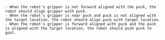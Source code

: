 
    - When the robot's gripper is not forward aligned with the puck, the robot should align gripper with puck.
    - When the robot's gripper is near puck and puck is not aligned with the target location, the robot should align puck with target location.
    - When the robot's gripper is forward aligned with puck and the puck is aligned with the target location, the robot should push puck to goal.